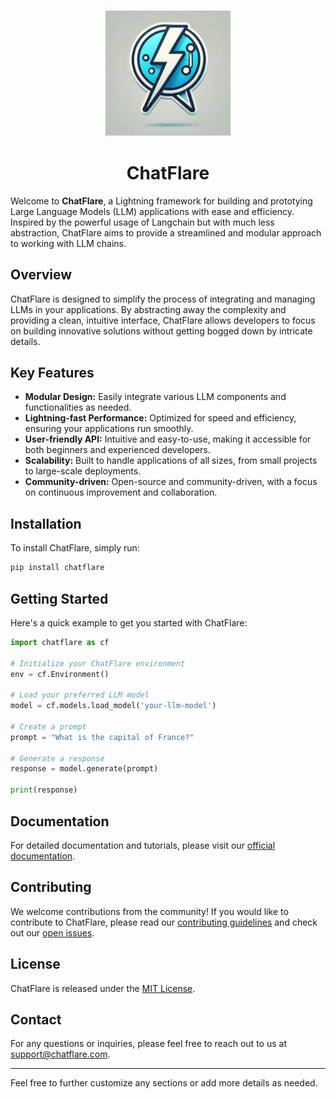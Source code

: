 <h3 align="center">
  <img
    src="./assets/image/icon.webp"
    height="200"
  >
</h3>

# <div align="center">ChatFlare</div>

Welcome to **ChatFlare**, a Lightning framework for building and prototying Large Language Models (LLM) applications with ease and efficiency. Inspired by the powerful usage of Langchain but with much less abstraction, ChatFlare aims to provide a streamlined and modular approach to working with LLM chains.

## Overview

ChatFlare is designed to simplify the process of integrating and managing LLMs in your applications. By abstracting away the complexity and providing a clean, intuitive interface, ChatFlare allows developers to focus on building innovative solutions without getting bogged down by intricate details.

## Key Features

- **Modular Design:** Easily integrate various LLM components and functionalities as needed.
- **Lightning-fast Performance:** Optimized for speed and efficiency, ensuring your applications run smoothly.
- **User-friendly API:** Intuitive and easy-to-use, making it accessible for both beginners and experienced developers.
- **Scalability:** Built to handle applications of all sizes, from small projects to large-scale deployments.
- **Community-driven:** Open-source and community-driven, with a focus on continuous improvement and collaboration.

## Installation

To install ChatFlare, simply run:

```bash
pip install chatflare
```

## Getting Started

Here's a quick example to get you started with ChatFlare:

```python
import chatflare as cf

# Initialize your ChatFlare environment
env = cf.Environment()

# Load your preferred LLM model
model = cf.models.load_model('your-llm-model')

# Create a prompt
prompt = "What is the capital of France?"

# Generate a response
response = model.generate(prompt)

print(response)
```

## Documentation

For detailed documentation and tutorials, please visit our [official documentation](https://chatflare-docs.com).

## Contributing

We welcome contributions from the community! If you would like to contribute to ChatFlare, please read our [contributing guidelines](CONTRIBUTING.md) and check out our [open issues](https://github.com/chatflare/chatflare/issues).

## License

ChatFlare is released under the [MIT License](LICENSE).

## Contact

For any questions or inquiries, please feel free to reach out to us at [support@chatflare.com](mailto:support@chatflare.com).

---

Feel free to further customize any sections or add more details as needed.